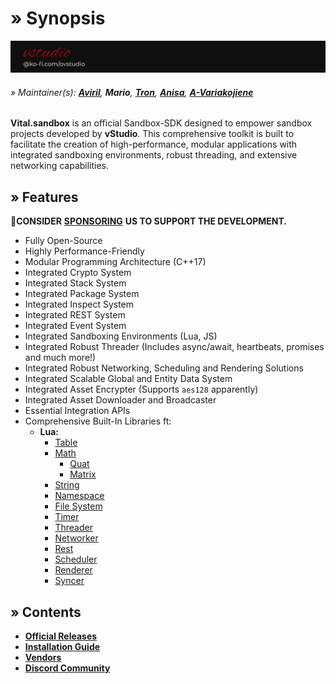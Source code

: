 # » Synopsis

![](https://raw.githubusercontent.com/ov-studio/.github/main/profile/banner.png)

###### *» Maintainer(s): [**Aviril**](https://github.com/ov-aviril), **Mario**, [**Tron**](https://github.com/ov-tron), [**Anisa**](https://github.com/ov-anisa), [**A-Variakojiene**](https://github.com/A-Variakojiene)*

**Vital.sandbox** is an official Sandbox-SDK designed to empower sandbox projects developed by **vStudio**. This comprehensive toolkit is built to facilitate the creation of high-performance, modular applications with integrated sandboxing environments, robust threading, and extensive networking capabilities.

## » Features

💎**CONSIDER** [**SPONSORING**](https://ko-fi.com/ovstudio) **US TO SUPPORT THE DEVELOPMENT.**

* Fully Open-Source
* Highly Performance-Friendly
* Modular Programming Architecture (C++17)
* Integrated Crypto System
* Integrated Stack System
* Integrated Package System
* Integrated Inspect System
* Integrated REST System
* Integrated Event System
* Integrated Sandboxing Environments (Lua, JS)
* Integrated Robust Threader (Includes async/await, heartbeats, promises and much more!)
* Integrated Robust Networking, Scheduling and Rendering Solutions
* Integrated Scalable Global and Entity Data System
* Integrated Asset Encrypter (Supports `aes128` apparently)
* Integrated Asset Downloader and Broadcaster
* Essential Integration APIs
* Comprehensive Built-In Libraries ft:
  * **Lua:**
    * [Table](https://github.com/ov-sa/Assetify-Library/wiki/Library:-Table)
    * [Math](https://github.com/ov-sa/Assetify-Library/wiki/Library:-Math)
      * [Quat](https://github.com/ov-sa/Assetify-Library/wiki/Library:-Math:-Quat)
      * [Matrix](https://github.com/ov-sa/Assetify-Library/wiki/Library:-Math:-Matrix)
    * [String](https://github.com/ov-sa/Assetify-Library/wiki/Library:-String)
    * [Namespace](https://github.com/ov-sa/Assetify-Library/wiki/Library:-Namespace)
    * [File System](https://github.com/ov-sa/Assetify-Library/wiki/Library:-File-System)
    * [Timer](https://github.com/ov-sa/Assetify-Library/wiki/Library:-Timer)
    * [Threader](https://github.com/ov-sa/Assetify-Library/wiki/Library:-Threader)
    * [Networker](https://github.com/ov-sa/Assetify-Library/wiki/Library:-Networker)
    * [Rest](https://github.com/ov-sa/Assetify-Library/wiki/Library:-Rest)
    * [Scheduler](https://github.com/ov-sa/Assetify-Library/wiki/Library:-Scheduler)
    * [Renderer](https://github.com/ov-sa/Assetify-Library/wiki/Library:-Renderer)
    * [Syncer](https://github.com/ov-sa/Assetify-Library/wiki/Library:-Syncer)

## » Contents

* [**Official Releases**](https://github.com/ov-studio/Vital.sandbox/releases)
* [**Installation Guide**](https://github.com/ov-studio/Vital.sandbox/wiki)
* [**Vendors**](https://github.com/ov-studio/Vital.sandbox/blob/main/VENDOR.md)
* [**Discord Community**](http://discord.gg/sVCnxPW)

